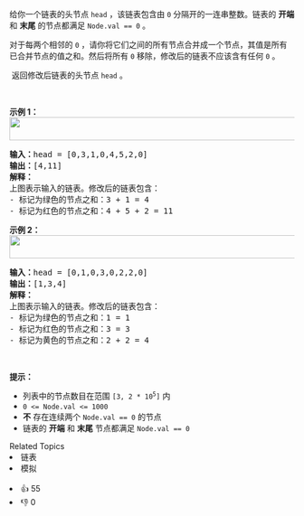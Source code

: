 <p>给你一个链表的头节点 <code>head</code> ，该链表包含由 <code>0</code> 分隔开的一连串整数。链表的 <strong>开端</strong> 和 <strong>末尾</strong> 的节点都满足 <code>Node.val == 0</code> 。</p>

<p>对于每两个相邻的 <code>0</code> ，请你将它们之间的所有节点合并成一个节点，其值是所有已合并节点的值之和。然后将所有 <code>0</code> 移除，修改后的链表不应该含有任何 <code>0</code> 。</p>

<p>&nbsp;返回修改后链表的头节点 <code>head</code> 。</p>

<p>&nbsp;</p>

<p><strong>示例 1：<br /> <img alt="" src="https://assets.leetcode.com/uploads/2022/02/02/ex1-1.png" style="width: 600px; height: 41px;" /></strong></p>

<pre>
<strong>输入：</strong>head = [0,3,1,0,4,5,2,0]
<strong>输出：</strong>[4,11]
<strong>解释：</strong>
上图表示输入的链表。修改后的链表包含：
- 标记为绿色的节点之和：3 + 1 = 4
- 标记为红色的节点之和：4 + 5 + 2 = 11
</pre>

<p><strong>示例 2：<br /> <img alt="" src="https://assets.leetcode.com/uploads/2022/02/02/ex2-1.png" style="width: 600px; height: 41px;" /></strong></p>

<pre>
<strong>输入：</strong>head = [0,1,0,3,0,2,2,0]
<strong>输出：</strong>[1,3,4]
<strong>解释：</strong>
上图表示输入的链表。修改后的链表包含：
- 标记为绿色的节点之和：1 = 1
- 标记为红色的节点之和：3 = 3
- 标记为黄色的节点之和：2 + 2 = 4
</pre>

<p>&nbsp;</p>

<p><strong>提示：</strong></p>

<ul> 
 <li>列表中的节点数目在范围 <code>[3, 2 * 10<sup>5</sup>]</code> 内</li> 
 <li><code>0 &lt;= Node.val &lt;= 1000</code></li> 
 <li><strong>不</strong> 存在连续两个&nbsp;<code>Node.val == 0</code> 的节点</li> 
 <li>链表的 <strong>开端</strong> 和 <strong>末尾</strong> 节点都满足 <code>Node.val == 0</code></li> 
</ul>

<div><div>Related Topics</div><div><li>链表</li><li>模拟</li></div></div><br><div><li>👍 55</li><li>👎 0</li></div>